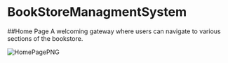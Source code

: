 # BookStoreManagmentSystem
##Home Page
A welcoming gateway where users can navigate to various sections of the bookstore.

![HomePagePNG](https://github.com/GukaGul/BookStoreManagmentSystem/assets/121638498/ba11298a-af15-4495-b341-f439e34762e6)
